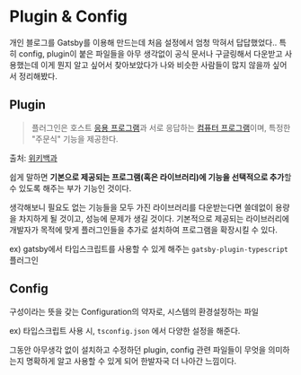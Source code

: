 # Plugin & Config

개인 블로그를 Gatsby를 이용해 만드는데 처음 설정에서 엄청 막혀서 답답했었다.. 특히 config, plugin이 붙은 파일들을 아무 생각없이 공식 문서나 구글링해서 다운받고 사용했는데 이게 뭔지 알고 싶어서 찾아보았다가 나와 비슷한 사람들이 많지 않을까 싶어서 정리해봤다.



## Plugin

> 플러그인은 호스트 [응용 프로그램](https://ko.wikipedia.org/wiki/응용_프로그램)과 서로 응답하는 [컴퓨터 프로그램](https://ko.wikipedia.org/wiki/컴퓨터_프로그램)이며, 특정한 "주문식" 기능을 제공한다.

출처: [위키백과](https://ko.wikipedia.org/wiki/%ED%94%8C%EB%9F%AC%EA%B7%B8%EC%9D%B8)

쉽게 말하면 **기본으로 제공되는 프로그램(혹은 라이브러리)에 기능을 선택적으로 추가**할 수 있도록 해주는 부가 기능인 것이다.

생각해보니 필요도 없는 기능들을 모두 가진 라이브러리를 다운받는다면 쓸데없이 용량을 차지하게 될 것이고, 성능에 문제가 생길 것이다. 기본적으로 제공되는 라이브러리에 개발자가 목적에 맞게 플러그인들을 추가로 설치하여 프로그램을 확장시킬 수 있다.

ex) gatsby에서 타입스크립트를 사용할 수 있게 해주는 `gatsby-plugin-typescript` 플러그인



## Config

구성이라는 뜻을 갖는 Configuration의 약자로, 시스템의 환경설정하는 파일

ex) 타입스크립트 사용 시, `tsconfig.json` 에서 다양한 설정을 해준다.



그동안 아무생각 없이 설치하고 수정하던 plugin, config 관련 파일들이 무엇을 의미하는지 명확하게 알고 사용할 수 있게 되어 한발자국 더 나아간 느낌이다.

